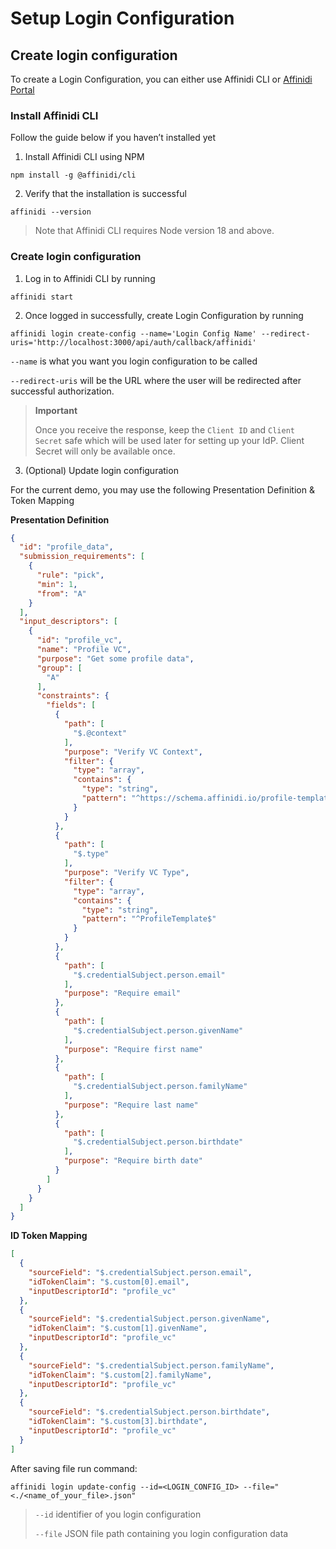 # Setup Login Configuration

## Create login configuration

To create a Login Configuration, you can either use Affinidi CLI or [Affinidi Portal](https://portal.affinidi.com/login)

### Install Affinidi CLI

Follow the guide below if you haven’t installed yet

1. Install Affinidi CLI using NPM

`npm install -g @affinidi/cli`

2. Verify that the installation is successful

`affinidi --version`

> Note that Affinidi CLI requires Node version 18 and above.

### Create login configuration

1. Log in to Affinidi CLI by running

`affinidi start`

2. Once logged in successfully, create Login Configuration by running

`affinidi login create-config --name='Login Config Name' --redirect-uris='http://localhost:3000/api/auth/callback/affinidi'`

`--name` is what you want you login configuration to be called

`--redirect-uris` will be the URL where the user will be redirected after successful authorization.

> **Important**
>
> Once you receive the response, keep the `Client ID` and `Client Secret` safe which will be used later for setting up your IdP. Client Secret will only be available once.

3. (Optional) Update login configuration

For the current demo, you may use the following Presentation Definition & Token Mapping

**Presentation Definition**
```json
{
  "id": "profile_data",
  "submission_requirements": [
    {
      "rule": "pick",
      "min": 1,
      "from": "A"
    }
  ],
  "input_descriptors": [
    {
      "id": "profile_vc",
      "name": "Profile VC",
      "purpose": "Get some profile data",
      "group": [
        "A"
      ],
      "constraints": {
        "fields": [
          {
            "path": [
              "$.@context"
            ],
            "purpose": "Verify VC Context",
            "filter": {
              "type": "array",
              "contains": {
                "type": "string",
                "pattern": "^https://schema.affinidi.io/profile-template/context.jsonld$"
              }
            }
          },
          {
            "path": [
              "$.type"
            ],
            "purpose": "Verify VC Type",
            "filter": {
              "type": "array",
              "contains": {
                "type": "string",
                "pattern": "^ProfileTemplate$"
              }
            }
          },
          {
            "path": [
              "$.credentialSubject.person.email"
            ],
            "purpose": "Require email"
          },
          {
            "path": [
              "$.credentialSubject.person.givenName"
            ],
            "purpose": "Require first name"
          },
          {
            "path": [
              "$.credentialSubject.person.familyName"
            ],
            "purpose": "Require last name"
          },
          {
            "path": [
              "$.credentialSubject.person.birthdate"
            ],
            "purpose": "Require birth date"
          }
        ]
      }
    }
  ]
}

```

**ID Token Mapping**
```json
[
  {
    "sourceField": "$.credentialSubject.person.email",
    "idTokenClaim": "$.custom[0].email",
    "inputDescriptorId": "profile_vc"
  },
  {
    "sourceField": "$.credentialSubject.person.givenName",
    "idTokenClaim": "$.custom[1].givenName",
    "inputDescriptorId": "profile_vc"
  },
  {
    "sourceField": "$.credentialSubject.person.familyName",
    "idTokenClaim": "$.custom[2].familyName",
    "inputDescriptorId": "profile_vc"
  },
  {
    "sourceField": "$.credentialSubject.person.birthdate",
    "idTokenClaim": "$.custom[3].birthdate",
    "inputDescriptorId": "profile_vc"
  }
]

```


After saving file run command:

`affinidi login update-config --id=<LOGIN_CONFIG_ID> --file="<./<name_of_your_file>.json"`

> `--id` identifier of you login configuration
>
> `--file` JSON file path containing you login configuration data
